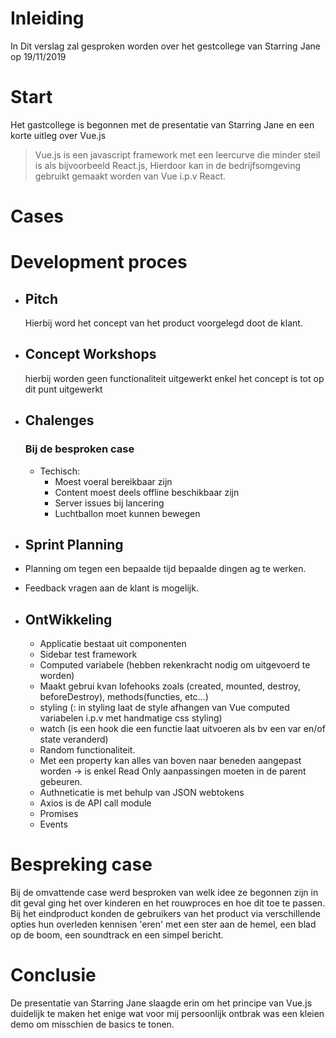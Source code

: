# Inleiding
In Dit verslag zal gesproken worden over het gestcollege van Starring Jane op 19/11/2019

# Start
Het gastcollege is begonnen met de presentatie van Starring Jane en een korte uitleg over Vue.js
>Vue.js is een javascript framework met een leercurve die minder steil is als bijvoorbeeld React.js,
>Hierdoor kan in de bedrijfsomgeving gebruikt gemaakt worden van Vue i.p.v React.

# Cases

# Development proces
- ## Pitch
    Hierbij word het concept van het product voorgelegd doot de klant.
- ## Concept Workshops
    hierbij worden geen functionaliteit uitgewerkt enkel het concept is tot op dit punt uitgewerkt
- ## Chalenges 
    ### Bij de besproken case
    - Techisch:
        - Moest voeral bereikbaar zijn
        - Content moest deels offline beschikbaar zijn
        - Server issues bij lancering
        - Luchtballon moet kunnen bewegen
- ## Sprint Planning
 - Planning om tegen een bepaalde tijd bepaalde dingen ag te werken. 
 - Feedback vragen aan de klant is mogelijk.

- ## OntWikkeling
    - Applicatie bestaat uit componenten 
    - Sidebar test framework
    - Computed variabele (hebben rekenkracht nodig om uitgevoerd te worden)
    - Maakt gebrui kvan lofehooks zoals (created, mounted, destroy, beforeDestroy), methods(functies, etc…)
    - styling (: in styling laat de style afhangen van Vue computed variabelen i.p.v met handmatige css styling)
    - watch (is een hook die een functie laat uitvoeren als bv een var en/of state veranderd)
    - Random functionaliteit.
    - Met een property kan alles van boven naar beneden aangepast worden -> is enkel Read Only aanpassingen moeten in de parent gebeuren.
    - Authneticatie is met behulp van JSON webtokens
    - Axios is de API call module
    - Promises
    - Events

 # Bespreking case
 Bij de omvattende case werd besproken van welk idee ze begonnen zijn in dit geval ging het over kinderen en het rouwproces en hoe dit toe te passen.
 Bij het eindproduct konden de gebruikers van het product via verschillende opties hun overleden kennisen 'eren' met een ster aan de hemel, een blad op de boom, een soundtrack en een simpel bericht.

 # Conclusie
 De presentatie van Starring Jane slaagde erin om het principe van Vue.js duidelijk te maken het enige wat voor mij persoonlijk ontbrak was een kleien demo om misschien de basics te tonen.
